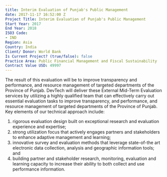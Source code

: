 ```yaml
---
title: Interim Evaluation of Punjab's Public Management
date: 2017-11-17 16:52:00 Z
Project Title: Interim Evaluation of Punjab's Public Management
Start Year: 2017
End Year: 2018
ISO3 Code:
- IND
Region: Asia
Country: India
Client/ Donor: World Bank
Is Current Project? (true/false): false
Practice Area: Public Financial Management and Fiscal Sustainability
Contract Value USD: 49997
---
```


The result of this evaluation will be to improve transparency and performance, and resource management of targeted departments of the Province of Punjab. DevTech will deliver these External Mid-Term Evaluation services by utilizing a highly qualified team that can effectively carry out essential evaluation tasks to improve transparency, and performance, and resource management of targeted departments of the Province of Punjab. Key elements of our technical approach include:
1. rigorous evaluation design built on exceptional research and evaluation experience and expertise;
2. strong utilization focus that actively engages partners and stakeholders to enhance adaptive management and learning; 
3. innovative survey and evaluation methods that leverage state-of-the art electronic data collection, analysis and geographic information tools; and 
4. building partner and stakeholder research, monitoring, evaluation and learning capacity to increase their ability to both collect and use performance information. 